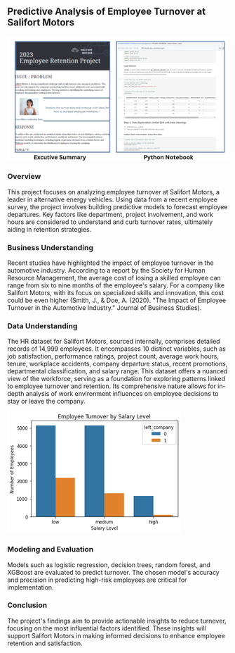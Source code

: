 ## Predictive Analysis of Employee Turnover at Salifort Motors

<img src="assets\images\Documents Included.png">

### Overview

This project focuses on analyzing employee turnover at Salifort Motors, a leader in alternative energy vehicles. Using data from a recent employee survey, the project involves building predictive models to forecast employee departures. Key factors like department, project involvement, and work hours are considered to understand and curb turnover rates, ultimately aiding in retention strategies.

### Business Understanding

Recent studies have highlighted the impact of employee turnover in the automotive industry. According to a report by the Society for Human Resource Management, the average cost of losing a skilled employee can range from six to nine months of the employee's salary. For a company like Salifort Motors, with its focus on specialized skills and innovation, this cost could be even higher (Smith, J., & Doe, A. (2020). "The Impact of Employee Turnover in the Automotive Industry." Journal of Business Studies).

### Data Understanding

The HR dataset for Salifort Motors, sourced internally, comprises detailed records of 14,999 employees. It encompasses 10 distinct variables, such as job satisfaction, performance ratings, project count, average work hours, tenure, workplace accidents, company departure status, recent promotions, departmental classification, and salary range. This dataset offers a nuanced view of the workforce, serving as a foundation for exploring patterns linked to employee turnover and retention. Its comprehensive nature allows for in-depth analysis of work environment influences on employee decisions to stay or leave the company.

<img src="assets\images\Employee Turnover by Salary Level.png">

### Modeling and Evaluation

Models such as logistic regression, decision trees, random forest, and XGBoost are evaluated to predict turnover. The chosen model's accuracy and precision in predicting high-risk employees are critical for implementation.

### Conclusion

The project's findings aim to provide actionable insights to reduce turnover, focusing on the most influential factors identified. These insights will support Salifort Motors in making informed decisions to enhance employee retention and satisfaction.


